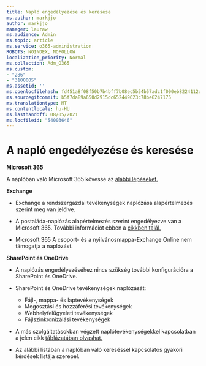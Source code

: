 ```yaml
---
title: Napló engedélyezése és keresése
ms.author: markjjo
author: markjjo
manager: lauraw
ms.audience: Admin
ms.topic: article
ms.service: o365-administration
ROBOTS: NOINDEX, NOFOLLOW
localization_priority: Normal
ms.collection: Adm_O365
ms.custom:
- "286"
- "3100005"
ms.assetid: ''
ms.openlocfilehash: fd451a8f08f50b7b4bff7b08ec5b54b57adc1f000eb8224112d84a4fb20e4359
ms.sourcegitcommit: b5f7da89a650d2915dc652449623c78be6247175
ms.translationtype: MT
ms.contentlocale: hu-HU
ms.lasthandoff: 08/05/2021
ms.locfileid: "54003646"
---
```

# <a name="enable-and-search-the-audit-log"></a>A napló engedélyezése és keresése

**Microsoft 365**

A naplóban való Microsoft 365 kövesse az [alábbi lépéseket.](https://docs.microsoft.com/microsoft-365/compliance/search-the-audit-log-in-security-and-compliance#search-the-audit-log)

**Exchange**

- Exchange a rendszergazdai tevékenységek naplózása alapértelmezés szerint meg van jelölve.

- A postaláda-naplózás alapértelmezés szerint engedélyezve van a Microsoft 365. További információt ebben a [cikkben talál.](https://docs.microsoft.com/microsoft-365/compliance/enable-mailbox-auditing)

- Microsoft 365 A csoport- és a nyilvánosmappa-Exchange Online nem támogatja a naplózást.

**SharePoint és OneDrive**

- A naplózás engedélyezéséhez nincs szükség további konfigurációra a SharePoint és OneDrive.

- SharePoint és OneDrive tevékenységek naplózását:

    - Fájl-, mappa- és laptevékenységek
    - Megosztási és hozzáférési tevékenységek
    - Webhelyfelügyeleti tevékenységek
    - Fájlszinkronizálási tevékenységek

- A más szolgáltatásokban végzett naplótevékenységekkel kapcsolatban a jelen cikk [táblázatában olvashat.](https://docs.microsoft.com/microsoft-365/compliance/search-the-audit-log-in-security-and-compliance#audited-activities)

- Az alábbi listában a [](https://docs.microsoft.com/microsoft-365/compliance/search-the-audit-log-in-security-and-compliance#frequently-asked-questions) naplóban való kereséssel kapcsolatos gyakori kérdések listája szerepel.